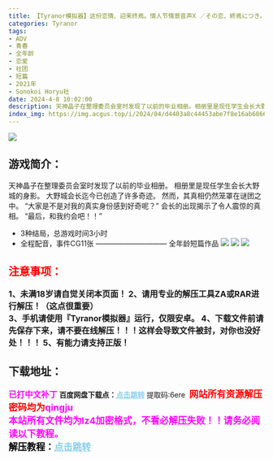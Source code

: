 ```yaml
---
title: 【Tyranor模拟器】这份恋情、迎来终焉。情人节情景音声X ／その恋、終焉につき。バレンタインシチュエーションボイスX
categories: Tyranor
tags:
- ADV
- 青春
- 全年龄
- 恋爱
- 社团
- 短篇
- 2021年
- Sonokoi Horyu社
date: 2024-4-8 10:02:00
description: 天神晶子在整理委员会室时发现了以前的毕业相册。相册里是现任学生会长大野城的身影。大野城会长迄今已创造了许多奇迹。然而，其真相仍然笼罩在谜团之中。“大家是不是对我的真实身份感到好奇呢？”
index_img: https://img.acgus.top/i/2024/04/d4403a8c44453abe7f8e16ab68660d70.webp
---
```

![](https://img.acgus.top/i/2024/04/d4403a8c44453abe7f8e16ab68660d70.webp)
## 游戏简介：
天神晶子在整理委员会室时发现了以前的毕业相册。
相册里是现任学生会长大野城的身影。
大野城会长迄今已创造了许多奇迹。
然而，其真相仍然笼罩在谜团之中。
“大家是不是对我的真实身份感到好奇呢？”
会长的出现揭示了令人震惊的真相。
“最后，和我约会吧！！”
- 3种结局，总游戏时间3小时
- 全程配音，事件CG11张
——————————
全年龄短篇作品
![](https://img.acgus.top/i/2024/04/b1f29301661cdfef8f81bf55daceb156.webp)
![](https://img.acgus.top/i/2024/04/9eca97395f2143edea71eb1545b70c00.webp)
![](https://img.acgus.top/i/2024/04/b32cecb4754aba05d52ca2dd089a32b8.webp)





## <font color=#FF0000 >注意事项：</font>
<font size=3><b>1、未满18岁请自觉关闭本页面！
2、请用专业的解压工具ZA或RAR进行解压！（这点很重要）           
3、手机请使用『Tyranor模拟器』运行，仅限安卓。
4、下载文件前请先保存下来，请不要在线解压！！！这样会导致文件被封，对你也没好处！！！
5、有能力请支持正版！</b></font>

## 下载地址：
<font color=#FF00FF size=3><b>已打中文补丁</b></font>
<b>百度网盘下载点：</b><a href="https://pan.baidu.com/s/1a5foolwyrssSB_xZ3194rw?pwd=6ere" style="color: #87CEEB;"><b>点击跳转</b></a> 提取码:6ere
<a style="padding: 0" href="https://post.qingju.org/AD/"><img style="max-width:100%" src="https://img.acgus.top/i/2024/07/478f689b8021d8d499ab43d21acf137a.gif" alt=""></a>
<b><font color=#FF0000 size=4>网站所有资源解压密码均为</b></font><b><font color=#FF00FF size=4>qingju</font><font color=#FF0000 ></font></b><br><b><font color=#FF00FF size=4>本站所有文件均为lz4加密格式，不看必解压失败！！请务必阅读以下教程。</b></font><br><b><font color=#000 size=4>解压教程：</b><a href="https://post.qingju.org/tutorial/000/" style="color: #87CEEB;"><b>点击跳转</b></a>